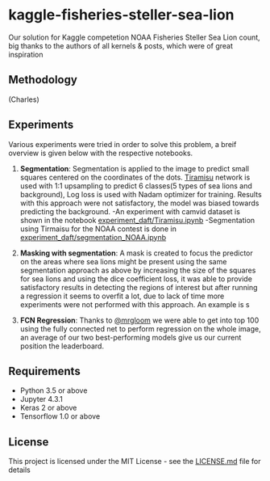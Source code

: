 # kaggle-fisheries-steller-sea-lion
Our solution for Kaggle competetion NOAA Fisheries Steller Sea Lion count, big thanks to the authors of all kernels & posts, which were of great inspiration

## Methodology
(Charles)

## Experiments
Various experiments were tried in order to solve this problem, a breif overview is given below with the respective notebooks.

 1. **Segmentation**: Segmentation is applied to the image to predict small squares centered on the coordinates of the dots. [Tiramisu](https://arxiv.org/abs/1611.09326) network is used with 1:1 upsampling to predict 6 classes(5 types of sea lions and background), Log loss is used with Nadam optimizer for training. Results with this approach were not satisfactory, the model was biased towards predicting the background.
 	-An experiment with camvid dataset is shown in the notebook [experiment_daft/Tiramisu.ipynb](https://github.com/syeddanish41/kaggle-fisheries-steller-sea-lion/blob/master/experiment-daft/Tiramisu.ipynb) 
    -Segmentation using Tirmaisu for the NOAA contest is done in [experiment_daft/segmentation_NOAA.ipynb](https://github.com/syeddanish41/kaggle-fisheries-steller-sea-lion/blob/master/experiment-daft/segmentation_NOAA.ipynb)

 
 2. **Masking with segmentation**: A mask is created to focus the predictor on the areas where sea lions might be present using the same segmentation approach as above by increasing the size of the squares for sea lions and using the dice coefficient loss, it was able to provide satisfactory results in detecting the regions of interest but after running a regression it seems to overfit a lot, due to lack of time more experiments were not performed with this approach. An example is s

 
 3. **FCN Regression**: Thanks to [@mrgloom](https://www.kaggle.com/c/noaa-fisheries-steller-sea-lion-population-count/discussion/33900
) we were able to get into top 100 using the fully connected net to perform regression on the whole image, an average of our two best-performing models give us our current position the leaderboard.
 
 ## Requirements
 - Python 3.5 or above
 - Jupyter 4.3.1
 - Keras 2 or above
 - Tensorflow 1.0 or above
 
 ## License
 This project is licensed under the MIT License - see the [LICENSE.md](https://github.com/syeddanish41/kaggle-fisheries-steller-sea-lion/blob/master/LICENSE) file for details
